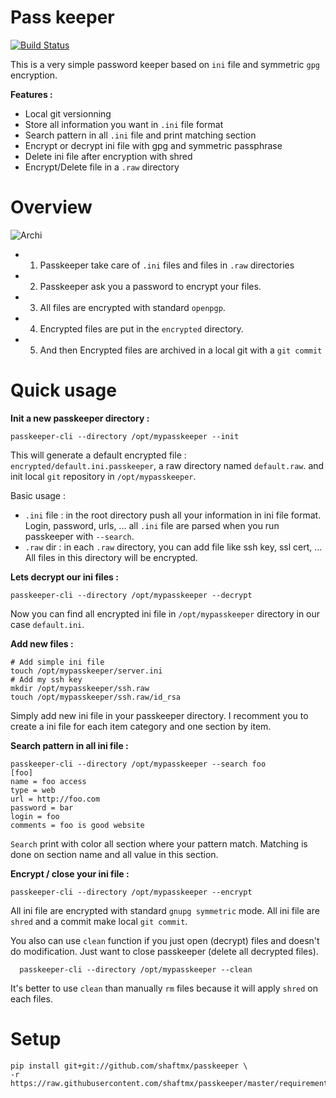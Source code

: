 Pass keeper
============

[![Build Status](https://travis-ci.org/shaftmx/passkeeper.svg?branch=master)](https://travis-ci.org/shaftmx/passkeeper)

This is a very simple password keeper based on `ini` file and symmetric `gpg` encryption.

**Features :**

  * Local git versionning
  * Store all information you want in `.ini` file format
  * Search pattern in all `.ini` file and print matching section
  * Encrypt or decrypt ini file with gpg and symmetric passphrase
  * Delete ini file after encryption with shred
  * Encrypt/Delete file in a `.raw` directory

Overview
==========

![Archi](https://raw.githubusercontent.com/shaftmx/passkeeper/master/docs/archi.png)

  * 1. Passkeeper take care of `.ini` files and files in `.raw` directories
  * 2. Passkeeper ask you a password to encrypt your files. 
  * 3. All files are encrypted with standard `openpgp`.
  * 4. Encrypted files are put in the `encrypted` directory.
  * 5. And then Encrypted files are archived in a local git with a `git commit`

Quick usage
===========

**Init a new passkeeper directory :**

```
passkeeper-cli --directory /opt/mypasskeeper --init
```

This will generate a default encrypted file : `encrypted/default.ini.passkeeper`, a raw directory named `default.raw`. 
and init local `git` repository in `/opt/mypasskeeper`.

Basic usage :

  * `.ini` file : in the root directory push all your information in ini file format. Login, password, urls, ... all `.ini` file are parsed when you run passkeeper with `--search`.
  * `.raw` dir : in each `.raw` directory, you can add file like ssh key, ssl cert, ... All files in this directory will be encrypted.

**Lets decrypt our ini files :**

```
passkeeper-cli --directory /opt/mypasskeeper --decrypt
```

Now you can find all encrypted ini file in `/opt/mypasskeeper` directory in our case `default.ini`. 

**Add new files :**

```
# Add simple ini file
touch /opt/mypasskeeper/server.ini
# Add my ssh key
mkdir /opt/mypasskeeper/ssh.raw
touch /opt/mypasskeeper/ssh.raw/id_rsa
```

Simply add new ini file in your passkeeper directory. I recomment you to create a ini file for each item category and one section by item.

**Search pattern in all ini file :**

```
passkeeper-cli --directory /opt/mypasskeeper --search foo
[foo]
name = foo access
type = web
url = http://foo.com
password = bar
login = foo
comments = foo is good website
```

`Search` print with color all section where your pattern match. Matching is done on section name and all value in this section.

**Encrypt / close your ini file :**
```
passkeeper-cli --directory /opt/mypasskeeper --encrypt
```

All ini file are encrypted with standard `gnupg symmetric` mode. All ini file are `shred` and a commit make local `git commit`.

You also can use `clean` function if you just open (decrypt) files and doesn't do modification. Just want to close passkeeper (delete all decrypted files).

```
  passkeeper-cli --directory /opt/mypasskeeper --clean
```

It's better to use `clean` than manually `rm` files because it will apply `shred` on each files.


Setup
======

```
pip install git+git://github.com/shaftmx/passkeeper \
-r https://raw.githubusercontent.com/shaftmx/passkeeper/master/requirements.txt
```
